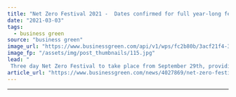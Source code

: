 ```yaml
---
title: "Net Zero Festival 2021 -  Dates confirmed for full year-long festival programme"
date: "2021-03-03"
tags: 
  - business green
source: "business green"
image_url: "https://www.businessgreen.com/api/v1/wps/fc2b80b/3acf21f4-3102-4d61-9adf-0a282e278cae/4/studio-2-185x114.jpg"
image_fp: "/assets/img/post_thumbnails/115.jpg"
lead: "
 Three day Net Zero Festival to take place from September 29th, providing a showcase for the best of the global net zero transition ahead of the COP26 Summit ..."
article_url: "https://www.businessgreen.com/news/4027869/net-zero-festival-2021-dates-confirmed-long-festival-programme"
---
```


---
